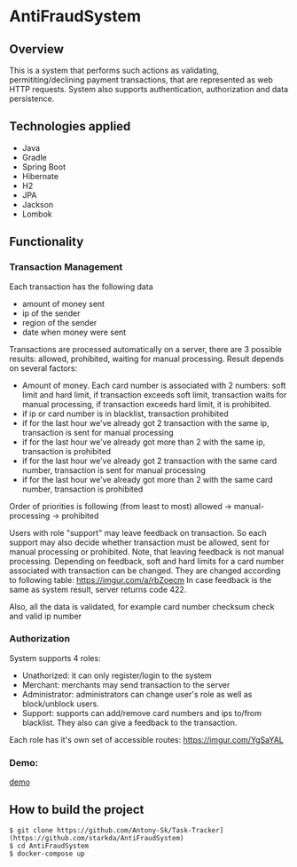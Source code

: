 # AntiFraudSystem

## Overview
This is a system that performs such actions as validating, permititing/declining payment transactions, that are represented as web HTTP requests. System also supports authentication, authorization and data persistence.

## Technologies applied
  - Java
  - Gradle
  - Spring Boot
  - Hibernate
  - H2
  - JPA
  - Jackson
  - Lombok
## Functionality
### Transaction Management
  Each transaction has the following data
  - amount of money sent
  - ip of the sender
  - region of the sender
  - date when money were sent
  
  Transactions are processed automatically on a server, there are 3 possible results: allowed, prohibited, waiting for manual processing. Result depends on several factors:
   - Amount of money. Each card number is associated with 2 numbers: soft limit and hard limit, if transaction exceeds soft limit, transaction waits for manual processing, if transaction exceeds hard limit, it is prohibited.
   - if ip or card number is in blacklist, transaction prohibited
   - if for the last hour we've already got 2 transaction with the same ip, transaction is sent for manual processing
   - if for the last hour we've already got more than 2 with the same ip, transaction is prohibited
   - if for the last hour we've already got 2 transaction with the same card number, transaction is sent for manual processing
   - if for the last hour we've already got more than 2 with the same card number, transaction is prohibited
   
  Order of priorities is following (from least to most) allowed -> manual-processing -> prohibited
  
  Users with role "support" may leave feedback on transaction. So each support may also decide whether transaction must be allowed, sent for manual processing or prohibited. Note, that leaving feedback is not manual processing. Depending on feedback, soft and hard limits for a card number associated with transaction can be changed. They are changed according to following table:
  https://imgur.com/a/rbZoecm
  In case feedback is the same as system result, server returns code 422.
  
  Also, all the data is validated, for example card number checksum check and valid ip number
 
### Authorization
  System supports 4 roles:
  - Unathorized: it can only register/login to the system
  - Merchant: merchants may send transaction to the server
  - Administrator: administrators can change user's role as well as block/unblock users.
  - Support: supports can add/remove card numbers and ips to/from blacklist. They also can give a feedback to the transaction.
  
  Each role has it's own set of accessible routes: https://imgur.com/YgSaYAL
  
 ### Demo:
   <a href="vk.com"> demo </a>
   
## How to build the project
```
$ git clone https://github.com/Antony-Sk/Task-Tracker](https://github.com/starkda/AntiFraudSystem)
$ cd AntiFraudSystem
$ docker-compose up
```

